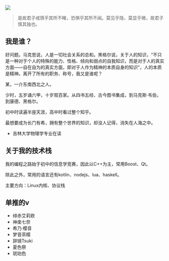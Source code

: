 ![](https://blog.yizhou.info/img/about.jpg)

> 是故君子戒慎乎其所不睹，恐惧乎其所不闻。莫见乎隐，莫显乎微，故君子慎其独也。

## 我是谁？
好问题。马克思说，人是一切社会关系的总和。黑格尔说，关于人的知识，“不只是一种对于个人的特殊的能力、性格、倾向和弱点的自我知识，而是对于人的真实方面——自在自为的真实方面，即对于人作为精神的本质自身的知识”，人的本质是精神。离开了所有的职务、称号，我又是谁呢？

某，一介东南西北之人。

少时，五岁诵六甲，十岁观百家。从四书五经、古今图书集成，到马克斯·韦伯，到康德、黑格尔。

初中时读遍半座天涯，高中时看过整个知乎。

最想要成为长门有希，拥有整个世界的知识，却没人记得，消失在人海之中。

+ 吉林大学物理学专业在读

## 关于我的技术栈
我的编程之路始于初中的信息学竞赛，因此以C++为主，常用Boost、Qt。

除此之外，常用的语言还有kotlin、nodejs、lua、haskell。

主要方向：Linux内核、协议栈

## 单推的v
+ 绯赤艾莉欧 
+ 神楽七奈 
+ 希乃·樱音 
+ 梦音茶糯
+ 辞镜Tsuki 
+ 夏色祭 
+ 琥珀色
